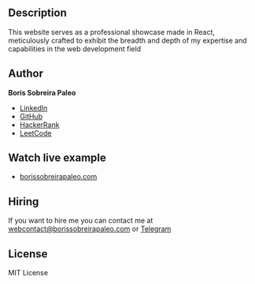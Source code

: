 ## Description

This website serves as a professional showcase made in React, meticulously crafted to exhibit the breadth and depth of my expertise and capabilities in the web development field

## Author
**Boris Sobreira Paleo**

* [LinkedIn](https://www.linkedin.com/in/borissobreirapaleo)
* [GitHub](https://github.com/BorisSobreiraPaleo)
* [HackerRank](https://www.hackerrank.com/profile/borissobreira)
* [LeetCode](https://leetcode.com/BorisSobreiraPaleo)

## Watch live example
- [borissobreirapaleo.com](https://www.borissobreirapaleo.com/)

## Hiring
If you want to hire me you can contact me at webcontact@borissobreirapaleo.com or [Telegram](https://t.me/SevenSie7e)


## License
MIT License
